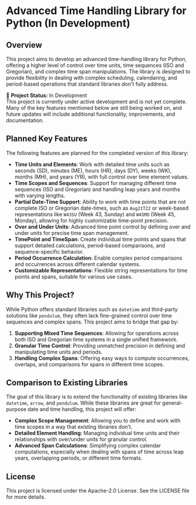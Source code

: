 # Advanced Time Handling Library for Python (In Development)

## Overview
This project aims to develop an advanced time-handling library for Python, offering a higher level of control over time units, time sequences (ISO and Gregorian), and complex time span manipulations. The library is designed to provide flexibility in dealing with complex scheduling, calendaring, and period-based operations that standard libraries don't fully address.

🚧 **Project Status:** In Development  
This project is currently under active development and is not yet complete. Many of the key features mentioned below are still being worked on, and future updates will include additional functionality, improvements, and documentation.

## Planned Key Features
The following features are planned for the completed version of this library:

- **Time Units and Elements**: Work with detailed time units such as seconds (SD), minutes (ME), hours (HR), days (DY), weeks (WK), months (MH), and years (YR), with full control over time element values.
- **Time Scopes and Sequences**: Support for managing different time sequences (ISO and Gregorian) and handling leap years and months with varying lengths.
- **Partial Date-Time Support**: Ability to work with time points that are not complete ISO or Gregorian date-times, such as `Aug21T22` or week-based representations like `W43SU` (Week 43, Sunday) and `W45MO` (Week 45, Monday), allowing for highly customizable time-point precision.
- **Over and Under Units**: Advanced time point control by defining over and under units for precise time span management.
- **TimePoint and TimeSpan**: Create individual time points and spans that support detailed calculations, period-based comparisons, and sequence-specific behavior.
- **Period Occurrence Calculation**: Enable complex period comparisons and occurrences across different calendar systems.
- **Customizable Representations**: Flexible string representations for time points and spans, suitable for various use cases.

## Why This Project?
While Python offers standard libraries such as `datetime` and third-party solutions like `pendulum`, they often lack fine-grained control over time sequences and complex spans. This project aims to bridge that gap by:

1. **Supporting Mixed Time Sequences**: Allowing for operations across both ISO and Gregorian time systems in a single unified framework.
2. **Granular Time Control**: Providing unmatched precision in defining and manipulating time units and periods.
3. **Handling Complex Spans**: Offering easy ways to compute occurrences, overlaps, and comparisons for spans in different time scopes.

## Comparison to Existing Libraries
The goal of this library is to extend the functionality of existing libraries like `datetime`, `arrow`, and `pendulum`. While these libraries are great for general-purpose date and time handling, this project will offer:

- **Complex Scope Management**: Allowing you to define and work with time scopes in a way that existing libraries don’t.
- **Detailed Element Handling**: Managing individual time units and their relationships with over/under units for granular control.
- **Advanced Span Calculations**: Simplifying complex calendar computations, especially when dealing with spans of time across leap years, overlapping periods, or different time formats.

## License
This project is licensed under the Apache-2.0 License. See the LICENSE file for more details.

